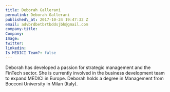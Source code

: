 ```yaml
---
title: Deborah Gallerani
permalink: Deborah Gallerani
published\_at: 2017-10-24 19:47:32 Z
email: advbrdbetbrtbddsjbh@gmail.com
company-title: 
Company: 
Image: 
twitter: 
linkedin: 
Is MEDICI Team?: false
---
```


Deborah has developed a passion for strategic management and the FinTech sector. She is currently involved in the business development team to expand MEDICI in Europe. Deborah holds a degree in Management from Bocconi University in Milan (Italy).
